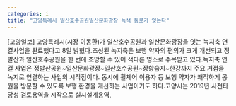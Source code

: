 ```yaml
---
categories: i
title: "고양특례시 일산호수공원일산문화광장 녹색 통로가 잇는다"
---
```

[고양일보] 고양특례시(시장 이동환)가 일산호수공원과 일산문화광장을 잇는 녹지축 연결사업을 완료했다고 8일 밝혔다.조성된 녹지축은 보행 약자의 편의가 크게 개선되고 정발산과 일산호수공원을 한 번에 조망할 수 있어 색다른 명소로 주목받고 있다.녹지축 연결 사업은 정발산공원~일산문화광장~일산호수공원~장항습지~한강까지 주요 거점을 녹지로 연결하는 사업의 시작점이다. 동시에 휠체어 이용자 등 보행 약자가 쾌적하게 공원을 방문할 수 있도록 보행 환경을 개선하는 사업이기도 하다.고양시는 2019년 사전타당성 검토용역을 시작으로 실시설계용역,